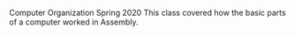 Computer Organization 
Spring 2020 This class covered how the basic parts of a computer worked in Assembly.
